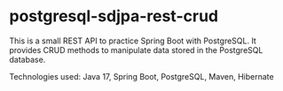 # postgresql-sdjpa-rest-crud
This is a small REST API to practice Spring Boot with PostgreSQL. It provides CRUD methods to manipulate data stored in the PostgreSQL database.

Technologies used: Java 17, Spring Boot, PostgreSQL, Maven, Hibernate
